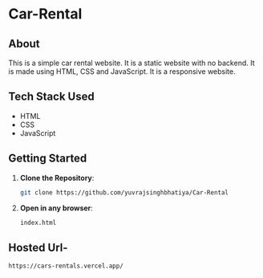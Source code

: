 # Car-Rental

## About

This is a simple car rental website. It is a static website with no backend. It is made using HTML, CSS and JavaScript. It is a responsive website.

## Tech Stack Used

- HTML
- CSS
- JavaScript

## Getting Started

1. **Clone the Repository**:

   ```bash
   git clone https://github.com/yuvrajsinghbhatiya/Car-Rental

   ```

2. **Open in any browser**:

   ```bash
   index.html

   ```

## Hosted Url-

```
https://cars-rentals.vercel.app/
```
